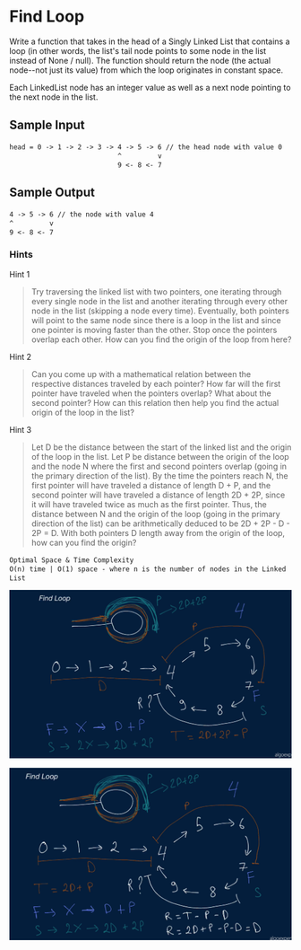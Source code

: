 # Find Loop

Write a function that takes in the head of a Singly Linked List that contains a loop (in other words, the list's tail node points to some node in the list instead of None / null). The function should return the node (the actual node--not just its value) from which the loop originates in constant space.

Each LinkedList node has an integer value as well as a next node pointing to the next node in the list.

## Sample Input

``` 
head = 0 -> 1 -> 2 -> 3 -> 4 -> 5 -> 6 // the head node with value 0
                           ^         v
                           9 <- 8 <- 7
```

## Sample Output

```
4 -> 5 -> 6 // the node with value 4
^         v
9 <- 8 <- 7
```

### Hints

Hint 1
> Try traversing the linked list with two pointers, one iterating through every single node in the list and another iterating through every other node in the list (skipping a node every time). Eventually, both pointers will point to the same node since there is a loop in the list and since one pointer is moving faster than the other. Stop once the pointers overlap each other. How can you find the origin of the loop from here?

Hint 2
> Can you come up with a mathematical relation between the respective distances traveled by each pointer? How far will the first pointer have traveled when the pointers overlap? What about the second pointer? How can this relation then help you find the actual origin of the loop in the list?

Hint 3
> Let D be the distance between the start of the linked list and the origin of the loop in the list. Let P be distance between the origin of the loop and the node N where the first and second pointers overlap (going in the primary direction of the list). By the time the pointers reach N, the first pointer will have traveled a distance of length D + P, and the second pointer will have traveled a distance of length 2D + 2P, since it will have traveled twice as much as the first pointer. Thus, the distance between N and the origin of the loop (going in the primary direction of the list) can be arithmetically deduced to be 2D + 2P - D - 2P = D. With both pointers D length away from the origin of the loop, how can you find the origin?

```
Optimal Space & Time Complexity
O(n) time | O(1) space - where n is the number of nodes in the Linked List
```

![solution](solution.png)

![solution](solution1.png)
